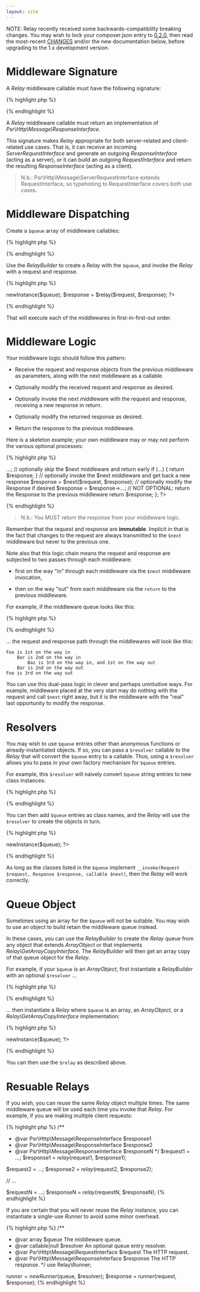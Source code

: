 ```yaml
---
layout: site
---
```

NOTE: Relay recently received some backwards-compatiblilty breaking changes. You may wish to lock your composer.json entry to [0.2.0](https://github.com/relayphp/Relay.Relay/releases/tag/0.2.0), then read the most-recent [CHANGES](https://github.com/relayphp/Relay.Relay/blob/1.x/CHANGES.md) and/or the new documentation below, before upgrading to the 1.x development version.

# Middleware Signature

A _Relay_ middleware callable must have the following signature:

{% highlight php %}
<?php
use Psr\Http\Message\ResponseInterface as Response;
use Psr\Http\Message\RequestInterface as Request;

function (
    Request $request,   // the request
    Response $response, // the response
    callable $next      // the next middleware
) {
    // ...
}
?>
{% endhighlight %}

A _Relay_ middleware callable must return an implementation of _Psr\Http\Message\ResponseInterface_.

This signature makes _Relay_ appropriate for both server-related and client-related use cases. That is, it can receive an incoming _ServerRequestInterface_ and generate an outgoing _ResponseInterface_ (acting as a server), or it can build an outgoing _RequestInterface_ and return the resulting _ResponseInterface_ (acting as a client).

> N.b.: Psr\Http\Message\ServerRequestInterface extends RequestInterface, so typehinting to RequestInterface covers both use cases.

# Middleware Dispatching

Create a `$queue` array of middleware callables:

{% highlight php %}
<?php
$queue[] = function (Request $request, Response $response, callable $next) {
    // 1st middleware
};

$queue[] = function (Request $request, Response $response, callable $next) {
    // 2nd middleware
};

// ...

$queue[] = function (Request $request, Response $response, callable $next) {
    // Nth middleware
};
?>
{% endhighlight %}

Use the _RelayBuilder_ to create a _Relay_ with the `$queue`, and invoke the _Relay_ with a request and response.

{% highlight php %}
<?php
/**
 * @var \Psr\Http\Message\RequestInterface $request
 * @var \Psr\Http\Message\ResponseInterface $response
 */

use Relay\RelayBuilder;

$relayBuilder = new RelayBuilder();
$relay = $relayBuilder->newInstance($queue);
$response = $relay($request, $response);
?>
{% endhighlight %}

That will execute each of the middlewares in first-in-first-out order.

# Middleware Logic

Your middleware logic should follow this pattern:

- Receive the request and response objects from the previous middleware as parameters, along with the next middleware as a callable.

- Optionally modify the received request and response as desired.

- Optionally invoke the next middleware with the request and response, receiving a new response in return.

- Optionally modify the returned response as desired.

- Return the response to the previous middleware.

Here is a skeleton example; your own middleware may or may not perform the various optional processes:

{% highlight php %}
<?php
use Psr\Http\Message\ResponseInterface as Response;
use Psr\Http\Message\RequestInterface as Request;

$queue[] = function (Request $request, Response $response, callable $next) {

    // optionally modify the incoming request
    $request = $request->...;

    // optionally skip the $next middleware and return early
    if (...) {
        return $response;
    }

    // optionally invoke the $next middleware and get back a new response
    $response = $next($request, $response);

    // optionally modify the Response if desired
    $response = $response->...;

    // NOT OPTIONAL: return the Response to the previous middleware
    return $response;
};
?>
{% endhighlight %}

> N.b.: You MUST return the response from your middleware logic.

Remember that the request and response are **immutable**. Implicit in that is the fact that changes to the request are always transmitted to the `$next` middleware but never to the previous one.

Note also that this logic chain means the request and response are subjected to two passes through each middleware:

- first on the way "in" through each middleware via the `$next` middleware invocation,

- then on the way "out" from each middleware via the `return` to the previous middleware.

For example, if the middleware queue looks like this:

{% highlight php %}
<?php
$queue[] = function (Request $request, Response $response, callable $next) {
    // "Foo"
};

$queue[] = function (Request $request, Response $response, callable $next) {
    // "Bar"
};

$queue[] = function (Request $request, Response $response, callable $next) {
    // "Baz"
};
?>
{% endhighlight %}

... the request and response path through the middlewares will look like this:

    Foo is 1st on the way in
        Bar is 2nd on the way in
            Baz is 3rd on the way in, and 1st on the way out
        Bar is 2nd on the way out
    Foo is 3rd on the way out

You can use this dual-pass logic in clever and perhaps unintuitive ways. For example, middleware placed at the very start may do nothing with the request and call `$next` right away, but it is the middleware with the "real" last opportunity to modify the response.

# Resolvers

You may wish to use `$queue` entries other than anonymous functions or already-instantiated objects. If so, you can pass a `$resolver` callable to the _Relay_ that will convert the `$queue` entry to a callable. Thus, using a `$resolver` allows you to pass in your own factory mechanism for `$queue` entries.

For example, this `$resolver` will naively convert `$queue` string entries to new class instances:

{% highlight php %}
<?php
$resolver = function ($class) {
    return new $class();
};
?>
{% endhighlight %}

You can then add `$queue` entries as class names, and the _Relay_ will use the
`$resolver` to create the objects in turn.

{% highlight php %}
<?php
use Relay\RelayBuilder;

$queue[] = 'FooMiddleware';
$queue[] = 'BarMiddleware';
$queue[] = 'BazMiddleware';

$relayBuilder = new RelayBuilder($resolver);
$relay = $relayBuilder->newInstance($queue);
?>
{% endhighlight %}

As long as the classes listed in the `$queue` implement `__invoke(Request $request, Response $response, callable $next)`, then the _Relay_ will work correctly.

# Queue Object

Sometimes using an array for the `$queue` will not be suitable. You may wish to use an object to build retain the middleware queue instead.

In these cases, you can use the _RelayBuilder_ to create the _Relay_ queue from any object that extends _ArrayObject_ or that implements _Relay\GetArrayCopyInterface_. The _RelayBuilder_ will then get an array copy of that queue object for the _Relay_.

For example, if your `$queue` is an _ArrayObject_, first instantiate a _RelayBuilder_ with an optional `$resolver` ...

{% highlight php %}
<?php
use Relay\RelayBuilder;

$relayBuilder = new RelayBuilder($resolver);
?>
{% endhighlight %}

... then instantiate a _Relay_ where `$queue` is an array, an _ArrayObject_, or a _Relay\GetArrayCopyInterface_ implementation:

{% highlight php %}
<?php
/**
 * var array|ArrayObject|Relay\GetArrayCopyInterface $queue
 */
$relay = $relayBuilder->newInstance($queue);
?>
{% endhighlight %}

You can then use the `$relay` as described above.

# Resuable Relays

If you wish, you can reuse the same _Relay_ object multiple times. The same middleware queue will be used each time you invoke that _Relay_. For example, if you are making multiple client requests:

{% highlight php %}
/**
 * @var Psr\Http\Message\ResponseInterface $response1
 * @var Psr\Http\Message\ResponseInterface $response2
 * @var Psr\Http\Message\ResponseInterface $responseN
 */
$request1 = ...;
$response1 = $relay($request1, $response1);

$request2 = ...;
$response2 = $relay($request2, $response2);

// ...

$requestN = ...;
$responseN = $relay($requestN, $responseN);
{% endhighlight %}

If you are certain that you will never reuse the _Relay_ instance, you can instantiate a single-use _Runner_ to avoid some minor overhead.

{% highlight php %}
/**
 * @var array $queue The middleware queue.
 * @var callable|null $resolver An optional queue entry resolver.
 * @var Psr\Http\Message\RequestInterface $request The HTTP request.
 * @var Psr\Http\Message\ResponseInterface $response The HTTP response.
 */
use Relay\Runner;

$runner = new Runner($queue, $resolver);
$response = $runner($request, $response);
{% endhighlight %}
